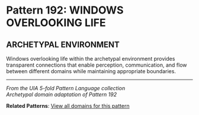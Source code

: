 # Pattern 192: WINDOWS OVERLOOKING LIFE

## ARCHETYPAL ENVIRONMENT

Windows overlooking life within the archetypal environment provides transparent connections that enable perception, communication, and flow between different domains while maintaining appropriate boundaries.

---

*From the UIA 5-fold Pattern Language collection*  
*Archetypal domain adaptation of Pattern 192*

**Related Patterns**: [View all domains for this pattern](../../UIA/md/T192%20WINDOWS%20OVERLOOKING%20LIFE.md)
